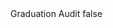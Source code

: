 <?xml version="1.0" encoding="UTF-8"?>
<CustomMetadata xmlns="http://soap.sforce.com/2006/04/metadata">
    <label>Graduation Audit</label>
    <protected>false</protected>
</CustomMetadata>
